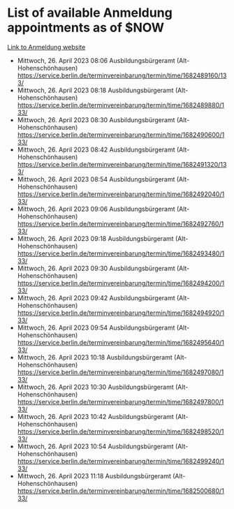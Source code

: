 # List of available Anmeldung appointments as of $NOW
[Link to Anmeldung website](https://service.berlin.de/terminvereinbarung/termin/tag.php?termin=1&anliegen[]=120686&dienstleisterlist=122210,122217,327316,122219,327312,122227,327314,122231,327346,122243,327348,122254,122252,329742,122260,329745,122262,329748,122271,327278,122273,327274,122277,327276,330436,122280,327294,122282,327290,122284,327292,122291,327270,122285,327266,122286,327264,122296,327268,150230,329760,122297,327286,122294,327284,122312,329763,122314,329775,122304,327330,122311,327334,122309,327332,317869,122281,327352,122279,329772,122283,122276,327324,122274,327326,122267,329766,122246,327318,122251,327320,122257,327322,122208,327298,122226,327300&herkunft=http%3A%2F%2Fservice.berlin.de%2Fdienstleistung%2F120686%2F)
- Mittwoch, 26. April 2023 08:06 Ausbildungsbürgeramt (Alt- Hohenschönhausen) https://service.berlin.de/terminvereinbarung/termin/time/1682489160/133/
- Mittwoch, 26. April 2023 08:18 Ausbildungsbürgeramt (Alt- Hohenschönhausen) https://service.berlin.de/terminvereinbarung/termin/time/1682489880/133/
- Mittwoch, 26. April 2023 08:30 Ausbildungsbürgeramt (Alt- Hohenschönhausen) https://service.berlin.de/terminvereinbarung/termin/time/1682490600/133/
- Mittwoch, 26. April 2023 08:42 Ausbildungsbürgeramt (Alt- Hohenschönhausen) https://service.berlin.de/terminvereinbarung/termin/time/1682491320/133/
- Mittwoch, 26. April 2023 08:54 Ausbildungsbürgeramt (Alt- Hohenschönhausen) https://service.berlin.de/terminvereinbarung/termin/time/1682492040/133/
- Mittwoch, 26. April 2023 09:06 Ausbildungsbürgeramt (Alt- Hohenschönhausen) https://service.berlin.de/terminvereinbarung/termin/time/1682492760/133/
- Mittwoch, 26. April 2023 09:18 Ausbildungsbürgeramt (Alt- Hohenschönhausen) https://service.berlin.de/terminvereinbarung/termin/time/1682493480/133/
- Mittwoch, 26. April 2023 09:30 Ausbildungsbürgeramt (Alt- Hohenschönhausen) https://service.berlin.de/terminvereinbarung/termin/time/1682494200/133/
- Mittwoch, 26. April 2023 09:42 Ausbildungsbürgeramt (Alt- Hohenschönhausen) https://service.berlin.de/terminvereinbarung/termin/time/1682494920/133/
- Mittwoch, 26. April 2023 09:54 Ausbildungsbürgeramt (Alt- Hohenschönhausen) https://service.berlin.de/terminvereinbarung/termin/time/1682495640/133/
- Mittwoch, 26. April 2023 10:18 Ausbildungsbürgeramt (Alt- Hohenschönhausen) https://service.berlin.de/terminvereinbarung/termin/time/1682497080/133/
- Mittwoch, 26. April 2023 10:30 Ausbildungsbürgeramt (Alt- Hohenschönhausen) https://service.berlin.de/terminvereinbarung/termin/time/1682497800/133/
- Mittwoch, 26. April 2023 10:42 Ausbildungsbürgeramt (Alt- Hohenschönhausen) https://service.berlin.de/terminvereinbarung/termin/time/1682498520/133/
- Mittwoch, 26. April 2023 10:54 Ausbildungsbürgeramt (Alt- Hohenschönhausen) https://service.berlin.de/terminvereinbarung/termin/time/1682499240/133/
- Mittwoch, 26. April 2023 11:18 Ausbildungsbürgeramt (Alt- Hohenschönhausen) https://service.berlin.de/terminvereinbarung/termin/time/1682500680/133/
